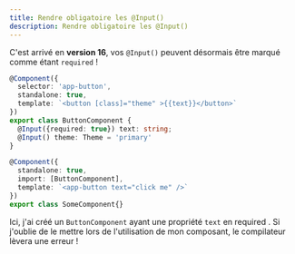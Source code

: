 ```yaml
---
title: Rendre obligatoire les @Input()
description: Rendre obligatoire les @Input()
---
```


C'est arrivé en **version 16**, vos `@Input()` peuvent désormais être marqué comme étant `required` !

```ts
@Component({
  selector: 'app-button',
  standalone: true,
  template: `<button [class]="theme" >{{text}}</button>`
})
export class ButtonComponent {
  @Input({required: true}) text: string;
  @Input() theme: Theme = 'primary'
}

@Component({
  standalone: true,
  import: [ButtonComponent],
  template: `<app-button text="click me" />`
})
export class SomeComponent{}
```

Ici, j'ai créé un `ButtonComponent` ayant une propriété `text` en required . Si j'oublie de le mettre lors de l'utilisation de mon composant, le compilateur lèvera une erreur !